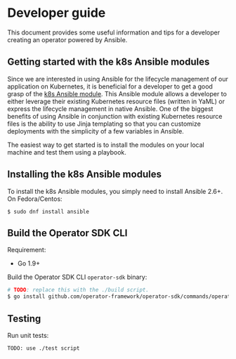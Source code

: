 # Developer guide

This document provides some useful information and tips for a developer creating an operator powered by Ansible.

## Getting started with the k8s Ansible modules

Since we are interested in using Ansible for the lifecycle management of our application on Kubernetes, it is beneficial for a developer to get a good grasp of the [k8s Ansible module][k8s_ansible_module]. This Ansible module allows a developer to either leverage their existing Kubernetes resource files (written in YaML) or express the lifecycle management in native Ansible. One of the biggest benefits of using Ansible in conjunction with existing Kubernetes resource files is the ability to use Jinja templating so that you can customize deployments with the simplicity of a few variables in Ansible.

The easiest way to get started is to install the modules on your local machine and test them using a playbook.

## Installing the k8s Ansible modules

To install the k8s Ansible modules, you simply need to install Ansible 2.6+. On Fedora/Centos:
```
$ sudo dnf install ansible
```

## 

## Build the Operator SDK CLI

Requirement:
- Go 1.9+

Build the Operator SDK CLI `operator-sdk` binary:

```sh
# TODO: replace this with the ./build script.
$ go install github.com/operator-framework/operator-sdk/commands/operator-sdk 
```

## Testing

Run unit tests:

```sh
TODO: use ./test script
```

[fork_guide]:https://help.github.com/articles/fork-a-repo/
[k8s_ansible_module]:https://docs.ansible.com/ansible/2.6/modules/k8s_module.html
